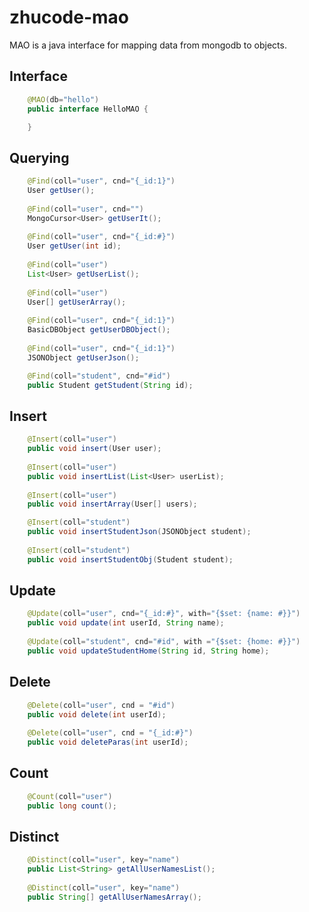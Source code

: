# zhucode-mao
MAO is a java interface for mapping data from mongodb to objects.
## Interface

```java
	@MAO(db="hello")
	public interface HelloMAO {

	}
```

## Querying

```java
	@Find(coll="user", cnd="{_id:1}")
	User getUser();
	
	@Find(coll="user", cnd="")
	MongoCursor<User> getUserIt();
	
	@Find(coll="user", cnd="{_id:#}")
	User getUser(int id);
	
	@Find(coll="user")
	List<User> getUserList();
	
	@Find(coll="user")
	User[] getUserArray();
	
	@Find(coll="user", cnd="{_id:1}")
	BasicDBObject getUserDBObject();
	
	@Find(coll="user", cnd="{_id:1}")
	JSONObject getUserJson();

	@Find(coll="student", cnd="#id")
	public Student getStudent(String id);
```

## Insert

```java
	@Insert(coll="user")
	public void insert(User user);
	
	@Insert(coll="user")
	public void insertList(List<User> userList);
	
	@Insert(coll="user")
	public void insertArray(User[] users);

	@Insert(coll="student")
	public void insertStudentJson(JSONObject student);
	
	@Insert(coll="student")
	public void insertStudentObj(Student student);
```

## Update

```java
	@Update(coll="user", cnd="{_id:#}", with="{$set: {name: #}}")
	public void update(int userId, String name);
	
	@Update(coll="student", cnd="#id", with ="{$set: {home: #}}")
	public void updateStudentHome(String id, String home);
```

## Delete

```java
	@Delete(coll="user", cnd = "#id")
	public void delete(int userId);
	
	@Delete(coll="user", cnd = "{_id:#}")
	public void deleteParas(int userId);
```

## Count

```java
	@Count(coll="user")
	public long count();
```

## Distinct

```java
	@Distinct(coll="user", key="name")
	public List<String> getAllUserNamesList();
	
	@Distinct(coll="user", key="name")
	public String[] getAllUserNamesArray();
```



